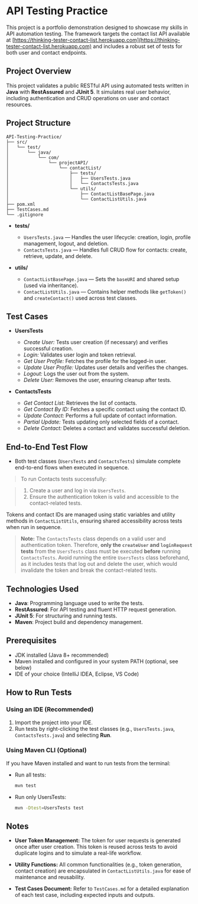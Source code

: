 
# API Testing Practice

This project is a portfolio demonstration designed to showcase my skills in API automation testing. The framework targets the contact list API available at [https://thinking-tester-contact-list.herokuapp.com](https://thinking-tester-contact-list.herokuapp.com) and includes a robust set of tests for both user and contact endpoints.



## Project Overview

This project validates a public RESTful API using automated tests written in **Java** with **RestAssured** and **JUnit 5**. It simulates real user behavior, including authentication and CRUD operations on user and contact resources.


## Project Structure

```
API-Testing-Practice/
├── src/
│   └── test/
│       └── java/
│           └── com/
│               └── projectAPI/
│                   └── contactList/
│                       ├── tests/
│                       │   ├── UsersTests.java
│                       │   └── ContactsTests.java
│                       └── utils/
│                           ├── ContactListBasePage.java
│                           └── ContactListUtils.java
├── pom.xml
├── TestCases.md
└── .gitignore
```

* **tests/**

  * `UsersTests.java` — Handles the user lifecycle: creation, login, profile management, logout, and deletion.
  * `ContactsTests.java` — Handles full CRUD flow for contacts: create, retrieve, update, and delete.

* **utils/**

  * `ContactListBasePage.java` — Sets the `baseURI` and shared setup (used via inheritance).
  * `ContactListUtils.java` — Contains helper methods like `getToken()` and `createContact()` used across test classes.
 

## Test Cases

* **UsersTests**

  * *Create User:* Tests user creation (if necessary) and verifies successful creation.
  * *Login:* Validates user login and token retrieval.
  * *Get User Profile:* Fetches the profile for the logged-in user.
  * *Update User Profile:* Updates user details and verifies the changes.
  * *Logout:* Logs the user out from the system.
  * *Delete User:* Removes the user, ensuring cleanup after tests.

* **ContactsTests**

  * *Get Contact List:* Retrieves the list of contacts.
  * *Get Contact By ID:* Fetches a specific contact using the contact ID.
  * *Update Contact:* Performs a full update of contact information.
  * *Partial Update:* Tests updating only selected fields of a contact.
  * *Delete Contact:* Deletes a contact and validates successful deletion.    


## End-to-End Test Flow

* Both test classes (`UsersTests` and `ContactsTests`) simulate complete end-to-end flows when executed in sequence.

> To run Contacts tests successfully:

> 1. Create a user and log in via `UsersTests`.
> 2. Ensure the authentication token is valid and accessible to the contact-related tests.

Tokens and contact IDs are managed using static variables and utility methods in `ContactListUtils`, ensuring shared accessibility across tests when run in sequence.

> **Note:** The `ContactsTests` class depends on a valid user and authentication token. Therefore, **only the `createUser` and `loginRequest` tests** from the `UsersTests` class must be executed **before** running `ContactsTests`.
> Avoid running the entire `UsersTests` class beforehand, as it includes tests that log out and delete the user, which would invalidate the token and break the contact-related tests.


  ## Technologies Used

* **Java**: Programming language used to write the tests.
* **RestAssured**: For API testing and fluent HTTP request generation.
* **JUnit 5**: For structuring and running tests.
* **Maven**: Project build and dependency management.


## Prerequisites

* JDK installed (Java 8+ recommended)
* Maven installed and configured in your system PATH (optional, see below)
* IDE of your choice (IntelliJ IDEA, Eclipse, VS Code)


## How to Run Tests

### Using an IDE (Recommended)

1. Import the project into your IDE.
2. Run tests by right-clicking the test classes (e.g., `UsersTests.java`, `ContactsTests.java`) and selecting **Run**.

### Using Maven CLI (Optional)

If you have Maven installed and want to run tests from the terminal:

* Run all tests:

  ```bash
  mvn test
  ```

* Run only UsersTests:

  ```bash
  mvn -Dtest=UsersTests test
  ```

## Notes

* **User Token Management:**
  The token for user requests is generated once after user creation. This token is reused across tests to avoid duplicate logins and to simulate a real-life workflow.

* **Utility Functions:**
  All common functionalities (e.g., token generation, contact creation) are encapsulated in `ContactListUtils.java` for ease of maintenance and reusability.

* **Test Cases Document:**
  Refer to `TestCases.md` for a detailed explanation of each test case, including expected inputs and outputs.


